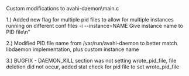 Custom modifications to avahi-daemon\main.c

1.) Added new flag for multiple pid files to allow for multiple instances running on different conf files
	-i --instance=NAME     Give instance name to PID file\n"

2.) Modified PID file name from /var/run/avahi-daemon to better match libdaemon implementation, plus custom instance name

3.) BUGFIX - DAEMON_KILL section was not setting wrote_pid_file, file deletion did not occur, added stat check for pid file to set wrote_pid_file
